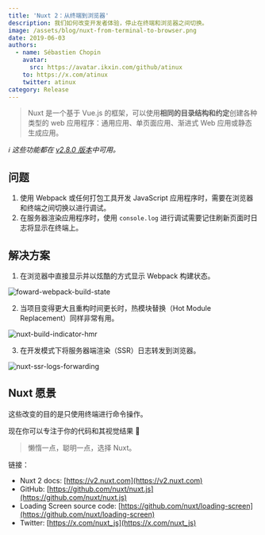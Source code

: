 ```yaml
---
title: 'Nuxt 2：从终端到浏览器'
description: 我们如何改变开发者体验，停止在终端和浏览器之间切换。
image: /assets/blog/nuxt-from-terminal-to-browser.png
date: 2019-06-03
authors:
  - name: Sébastien Chopin
    avatar:
      src: https://avatar.ikxin.com/github/atinux
    to: https://x.com/atinux
    twitter: atinux
category: Release
---
```


> Nuxt 是一个基于 Vue.js 的框架，可以使用**相同的目录结构和约定**创建各种类型的 web 应用程序：通用应用、单页面应用、渐进式 Web 应用或静态生成应用。

_ℹ️ 这些功能都在 [v2.8.0 版本](https://github.com/nuxt/nuxt.js/releases/tag/v2.8.0)中可用。_

## [](#problems)问题

1. 使用 Webpack 或任何打包工具开发 JavaScript 应用程序时，需要在浏览器和终端之间切换以进行调试。
2. 在服务器渲染应用程序时，使用 `console.log` 进行调试需要记住刷新页面时日志将显示在终端上。

## [](#solutions)解决方案

1. 在浏览器中直接显示并以炫酷的方式显示 Webpack 构建状态。

![foward-webpack-build-state](https://res.cloudinary.com/practicaldev/image/fetch/s--1u6wSHPt--/c_limit%2Cf_auto%2Cfl_progressive%2Cq_66%2Cw_880/https://user-images.githubusercontent.com/904724/58880743-ec7a3280-86d8-11e9-8856-8d9d22b89b70.gif)

2. 当项目变得更大且重构时间更长时，热模块替换（Hot Module Replacement）同样非常有用。

![nuxt-build-indicator-hmr](https://res.cloudinary.com/practicaldev/image/fetch/s--faVtF222--/c_limit%2Cf_auto%2Cfl_progressive%2Cq_66%2Cw_880/https://user-images.githubusercontent.com/904724/58547105-129a6100-8207-11e9-9c61-a93956a17727.gif)

3. 在开发模式下将服务器端渲染（SSR）日志转发到浏览器。

![nuxt-ssr-logs-forwarding](https://res.cloudinary.com/practicaldev/image/fetch/s--bwQ8iEq2--/c_limit%2Cf_auto%2Cfl_progressive%2Cq_66%2Cw_880/https://user-images.githubusercontent.com/904724/58566291-a3396700-8230-11e9-9dd6-09c3ff8578d2.gif)

## [](#nuxtjs-vision)Nuxt 愿景

这些改变的目的是只使用终端进行命令操作。

现在你可以专注于你的代码和其视觉结果 🙂

> 懒惰一点，聪明一点，选择 Nuxt。

链接：

- Nuxt 2 docs: [https://v2.nuxt.com](https://v2.nuxt.com)
- GitHub: [https://github.com/nuxt/nuxt.js](https://github.com/nuxt/nuxt.js)
- Loading Screen source code: [https://github.com/nuxt/loading-screen](https://github.com/nuxt/loading-screen)
- Twitter: [https://x.com/nuxt_js](https://x.com/nuxt_js)
